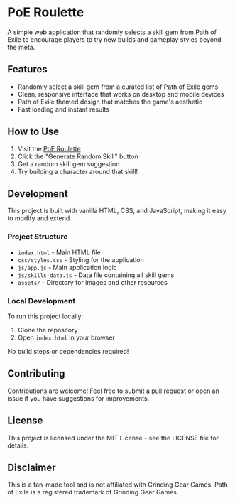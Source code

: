# PoE Roulette

A simple web application that randomly selects a skill gem from Path of Exile to encourage players to try new builds and gameplay styles beyond the meta.

## Features

- Randomly select a skill gem from a curated list of Path of Exile gems
- Clean, responsive interface that works on desktop and mobile devices
- Path of Exile themed design that matches the game's aesthetic
- Fast loading and instant results

## How to Use

1. Visit the [PoE Roulette](https://atakansevimli1.github.io/PoE-Roulette/)
2. Click the "Generate Random Skill" button
3. Get a random skill gem suggestion
4. Try building a character around that skill!

## Development

This project is built with vanilla HTML, CSS, and JavaScript, making it easy to modify and extend.

### Project Structure

- `index.html` - Main HTML file
- `css/styles.css` - Styling for the application
- `js/app.js` - Main application logic
- `js/skills-data.js` - Data file containing all skill gems
- `assets/` - Directory for images and other resources

### Local Development

To run this project locally:

1. Clone the repository
2. Open `index.html` in your browser

No build steps or dependencies required!

## Contributing

Contributions are welcome! Feel free to submit a pull request or open an issue if you have suggestions for improvements.

## License

This project is licensed under the MIT License - see the LICENSE file for details.

## Disclaimer

This is a fan-made tool and is not affiliated with Grinding Gear Games. Path of Exile is a registered trademark of Grinding Gear Games.